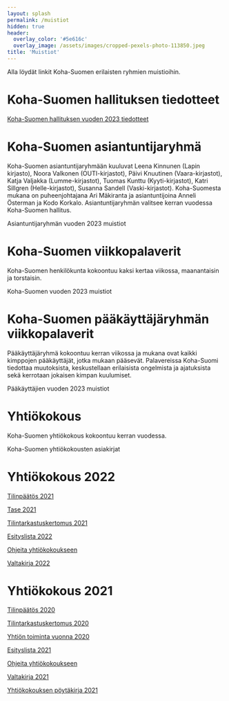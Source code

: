 ```yaml
---
layout: splash
permalink: /muistiot
hidden: true
header:
  overlay_color: '#5e616c'
  overlay_image: /assets/images/cropped-pexels-photo-113850.jpeg
title: 'Muistiot'
---
```


Alla löydät linkit Koha-Suomen erilaisten ryhmien muistioihin.

# Koha-Suomen hallituksen tiedotteet

[Koha-Suomen hallituksen vuoden 2023 tiedotteet](/hallituksentiedotteet2023)

# Koha-Suomen asiantuntijaryhmä

Koha-Suomen asiantuntijaryhmään kuuluvat Leena Kinnunen (Lapin kirjasto), Noora Valkonen (OUTI-kirjastot), Päivi Knuutinen (Vaara-kirjastot), Katja Valjakka (Lumme-kirjastot), Tuomas Kunttu (Kyyti-kirjastot), Katri Sillgren (Helle-kirjastot), Susanna Sandell (Vaski-kirjastot). Koha-Suomesta mukana on puheenjohtajana Ari Mäkiranta ja asiantuntijoina Anneli Österman ja Kodo Korkalo. Asiantuntijaryhmän valitsee kerran vuodessa Koha-Suomen hallitus.

Asiantuntijaryhmän vuoden 2023 muistiot

# Koha-Suomen viikkopalaverit

Koha-Suomen henkilökunta kokoontuu kaksi kertaa viikossa, maanantaisin ja torstaisin.

Koha-Suomen vuoden 2023 muistiot

# Koha-Suomen pääkäyttäjäryhmän viikkopalaverit

Pääkäyttäjäryhmä kokoontuu kerran viikossa ja mukana ovat kaikki kimppojen pääkäyttäjät, jotka mukaan pääsevät. Palavereissa Koha-Suomi tiedottaa muutoksista, keskustellaan erilaisista ongelmista ja ajatuksista sekä kerrotaan jokaisen kimpan kuulumiset.

Pääkäyttäjien vuoden 2023 muistiot

# Yhtiökokous

Koha-Suomen yhtiökokous kokoontuu kerran vuodessa.

Koha-Suomen yhtiökokousten asiakirjat

# Yhtiökokous 2022

[Tilinpäätös 2021](/assets/files/Tilinp%C3%A4%C3%A4t%C3%B6s%2031.12.221.pdf)

[Tase 2021](/assets/files/Tase-erittelyt%2031.12.2021%20-signed.pdf)

[Tilintarkastuskertomus 2021](/assets/files/Tilintarkastuskertomus%20Koha-Suomi%20Oy%2031.12.2021.pdf)

[Esityslista 2022](/assets/files/Yhti%C3%B6kokousesityslista2022.pdf)

[Ohjeita yhtiökokoukseen](/assets/files/ohjeita%20yhtiokokoukseen2022.pdf)

[Valtakirja 2022](/assets/files/VALTAKIRJA%20YHTI%C3%96KOKOUSTA%20VARTEN%202022.pdf)

# Yhtiökokous 2021

[Tilinpäätös 2020](/assets/files/Koha-Suomi-tilinpäätös-31.12.2020.pdf)

[Tilintarkastuskertomus 2020](/assets/files/Tilintarkastuskertomus-31.12.2020.pdf)

[Yhtiön toiminta vuonna 2020](/assets/files/Yhtiön-toimita-vuonna-2020.pdf)

[Esityslista 2021](/assets/files/Yhtiökokousesityslista2021.pdf)

[Ohjeita yhtiökokoukseen](/assets/files/ohjeita-yhtiokokoukseen2021.pdf)

[Valtakirja 2021](/assets/files/VALTAKIRJA-YHTIÖKOKOUSTA-VARTEN-2021.pdf)

[Yhtiökokouksen pöytäkirja 2021](/assets/files/Yhtiökokouspöytäkirja2021.pdf)
